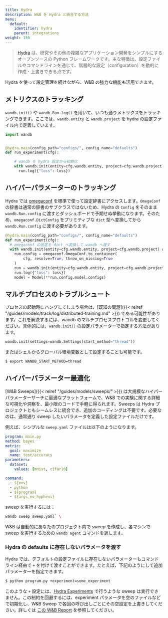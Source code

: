 ```yaml
---
title: Hydra
description: W&B を Hydra と統合する方法
menu:
  default:
    identifier: hydra
    parent: integrations
weight: 150
---
```


> [Hydra](https://hydra.cc) は、研究やその他の複雑なアプリケーション開発をシンプルにするオープンソースの Python フレームワークです。主な特徴は、設定ファイルやコマンドラインを通じて、階層的な設定（configuration）を動的に作成・上書きできる点です。

Hydra を使って設定管理を続けながら、W&B の強力な機能も活用できます。

## メトリクスのトラッキング

`wandb.init()` や `wandb.Run.log()` を用いて、いつも通りメトリクスをトラッキングできます。ここでは、`wandb.entity` と `wandb.project` を hydra の設定ファイル内で定義しています。

```python
import wandb


@hydra.main(config_path="configs/", config_name="defaults")
def run_experiment(cfg):

    # wandb を hydra 設定から初期化
    with wandb.init(entity=cfg.wandb.entity, project=cfg.wandb.project) as run:
      run.log({"loss": loss})
```

## ハイパーパラメーターのトラッキング

Hydra では [omegaconf](https://omegaconf.readthedocs.io/en/2.1_branch/) を標準で使って設定辞書にアクセスします。`OmegaConf` の辞書は通常の辞書のサブクラスではないため、Hydra の `Config` をそのまま `wandb.Run.config` に渡すとダッシュボードで予期せぬ挙動になります。そのため、`omegaconf.DictConfig` をプリミティブな `dict` 型へ変換してから `wandb.Run.config` に渡す必要があります。

```python
@hydra.main(config_path="configs/", config_name="defaults")
def run_experiment(cfg):
  # omegaconf の設定を dict へ変換して wandb へ渡す
  with wandb.init(entity=cfg.wandb.entity, project=cfg.wandb.project) as run:
    run.config = omegaconf.OmegaConf.to_container(
        cfg, resolve=True, throw_on_missing=True
    )
    run = wandb.init(entity=cfg.wandb.entity, project=cfg.wandb.project)
    run.log({"loss": loss})
    model = Model(**run.config.model.configs)
```

## マルチプロセスのトラブルシュート

プロセスの起動時にハングしてしまう場合は、[既知の問題]({{< relref "/guides/models/track/log/distributed-training.md" >}}) である可能性があります。これを解決するには、wandb のマルチプロセスプロトコルを変更してください。具体的には、`wandb.init()` の設定パラメーターで指定する方法があります。

```python
wandb.init(settings=wandb.Settings(start_method="thread"))
```

またはシェルからグローバル環境変数として設定することも可能です。

```bash
$ export WANDB_START_METHOD=thread
```

## ハイパーパラメーター最適化

[W&B Sweeps]({{< relref "/guides/models/sweeps/" >}}) は大規模なハイパーパラメーターサーチに最適なプラットフォームで、W&B での実験に関する詳細な可視化や洞察を、最小限のコードで手軽に得られます。Sweeps は Hydra プロジェクトともシームレスに統合でき、追加のコーディングは不要です。必要なのは、通常通り sweep したいパラメータを定義した設定ファイルだけです。

例えば、シンプルな `sweep.yaml` ファイルは以下のようになります。

```yaml
program: main.py
method: bayes
metric:
  goal: maximize
  name: test/accuracy
parameters:
  dataset:
    values: [mnist, cifar10]

command:
  - ${env}
  - python
  - ${program}
  - ${args_no_hyphens}
```

sweep を実行するには：

``` bash
wandb sweep sweep.yaml` \
```

W&B は自動的にあなたのプロジェクト内で sweep を作成し、各マシンで sweep を実行するための `wandb agent` コマンドを返します。

### Hydra の defaults に存在しないパラメータを渡す

<a id="pitfall-3-sweep-passing-parameters-not-present-in-defaults"></a>

Hydra では、デフォルトの設定ファイルに存在しないパラメーターもコマンドライン経由で `+` を付けて渡すことができます。たとえば、下記のようにして追加パラメーターを指定できます。

```bash
$ python program.py +experiment=some_experiment
```

このような `+` 設定には、[Hydra Experiments](https://hydra.cc/docs/patterns/configuring_experiments/) で行うような sweep は実行できません。この制約を回避するには、experiment パラメータを空のファイルなどで初期化し、W&B Sweep で各回の呼び出しごとにその空設定を上書きしてください。詳しくは [この W&B Report](https://wandb.me/hydra) を参照してください。